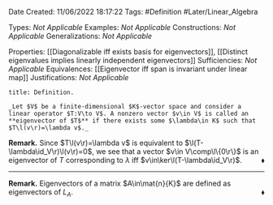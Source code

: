 <div class="topSpace"></div>

Date Created: 11/06/2022 18:17:22
Tags: #Definition #Later/Linear_Algebra

Types: _Not Applicable_
Examples: _Not Applicable_
Constructions: _Not Applicable_
Generalizations: _Not Applicable_

Properties: [[Diagonalizable iff exists basis for eigenvectors]], [[Distinct eigenvalues implies linearly independent eigenvectors]]
Sufficiencies: _Not Applicable_
Equivalences: [[Eigenvector iff span is invariant under linear map]]
Justifications: _Not Applicable_

``` ad-Definition
title: Definition.

_Let $V$ be a finite-dimensional $K$-vector space and consider a linear operator $T:V\to V$. A nonzero vector $v\in V$ is called an **eigenvector of $T$** if there exists some $\lambda\in K$ such that $T\l(v\r)=\lambda v$._

```

**Remark.** Since $T\l(v\r)=\lambda v$ is equivalent to $\l(T-\lambda\id_V\r)\l(v\r)=0$, we see that a vector $v\in V\comp\l\{0\r\}$ is an eigenvector of $T$ corresponding to $\lambda$ iff $v\in\ker\l(T-\lambda\id_V\r)$.<span style="float:right;">$\blacklozenge$</span>

---

**Remark.** Eigenvectors of a matrix $A\in\mat{n}{K}$ are defined as eigenvectors of $L_A$.<span style="float:right;">$\blacklozenge$</span>
